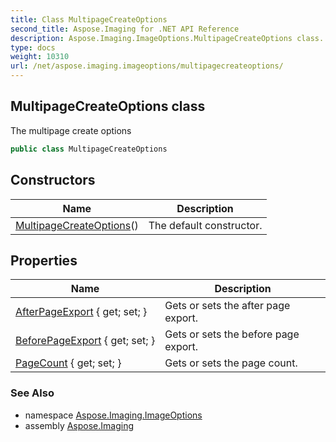 ```yaml
---
title: Class MultipageCreateOptions
second_title: Aspose.Imaging for .NET API Reference
description: Aspose.Imaging.ImageOptions.MultipageCreateOptions class. The multipage create options
type: docs
weight: 10310
url: /net/aspose.imaging.imageoptions/multipagecreateoptions/
---
```

## MultipageCreateOptions class

The multipage create options

```csharp
public class MultipageCreateOptions
```

## Constructors

| Name | Description |
| --- | --- |
| [MultipageCreateOptions](multipagecreateoptions/)() | The default constructor. |

## Properties

| Name | Description |
| --- | --- |
| [AfterPageExport](../../aspose.imaging.imageoptions/multipagecreateoptions/afterpageexport/) { get; set; } | Gets or sets the after page export. |
| [BeforePageExport](../../aspose.imaging.imageoptions/multipagecreateoptions/beforepageexport/) { get; set; } | Gets or sets the before page export. |
| [PageCount](../../aspose.imaging.imageoptions/multipagecreateoptions/pagecount/) { get; set; } | Gets or sets the page count. |

### See Also

* namespace [Aspose.Imaging.ImageOptions](../../aspose.imaging.imageoptions/)
* assembly [Aspose.Imaging](../../)


